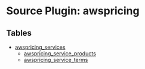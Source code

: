 # Source Plugin: awspricing

## Tables

- [awspricing_services](tables/awspricing_services)
  - [awspricing_service_products](tables/awspricing_service_products)
  - [awspricing_service_terms](tables/awspricing_service_terms)